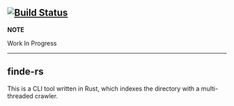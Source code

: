[![Build Status](https://travis-ci.org/ronin13/finde-rs.svg?branch=master)](https://travis-ci.org/ronin13/finde-rs)
---
**NOTE**

Work In Progress 

---


finde-rs
--------

This is a CLI tool written in Rust, which indexes the directory with a multi-threaded crawler.
